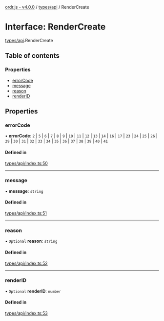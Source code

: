 [ordr.js - v4.0.0](../README.md) / [types/api](../modules/types_api.md) / RenderCreate

# Interface: RenderCreate

[types/api](../modules/types_api.md).RenderCreate

## Table of contents

### Properties

- [errorCode](types_api.RenderCreate.md#errorcode)
- [message](types_api.RenderCreate.md#message)
- [reason](types_api.RenderCreate.md#reason)
- [renderID](types_api.RenderCreate.md#renderid)

## Properties

### errorCode

• **errorCode**: ``2`` \| ``5`` \| ``6`` \| ``7`` \| ``8`` \| ``9`` \| ``10`` \| ``11`` \| ``12`` \| ``13`` \| ``14`` \| ``16`` \| ``17`` \| ``23`` \| ``24`` \| ``25`` \| ``26`` \| ``29`` \| ``30`` \| ``31`` \| ``32`` \| ``33`` \| ``34`` \| ``35`` \| ``36`` \| ``37`` \| ``38`` \| ``39`` \| ``40`` \| ``41``

#### Defined in

[types/api/index.ts:50](https://github.com/LockBlock-dev/ordr.js/blob/b45a0e0/src/types/api/index.ts#L50)

___

### message

• **message**: `string`

#### Defined in

[types/api/index.ts:51](https://github.com/LockBlock-dev/ordr.js/blob/b45a0e0/src/types/api/index.ts#L51)

___

### reason

• `Optional` **reason**: `string`

#### Defined in

[types/api/index.ts:52](https://github.com/LockBlock-dev/ordr.js/blob/b45a0e0/src/types/api/index.ts#L52)

___

### renderID

• `Optional` **renderID**: `number`

#### Defined in

[types/api/index.ts:53](https://github.com/LockBlock-dev/ordr.js/blob/b45a0e0/src/types/api/index.ts#L53)
